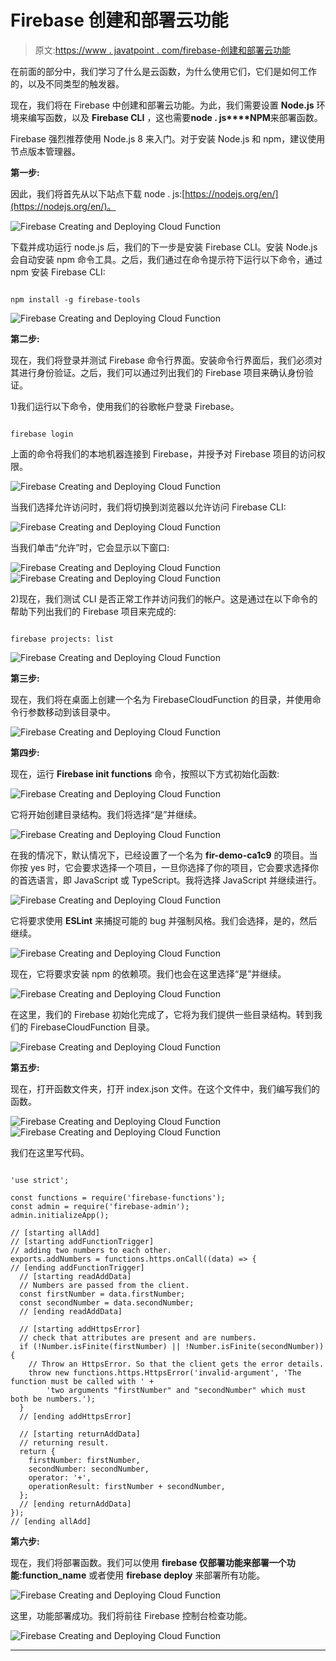 # Firebase 创建和部署云功能

> 原文:[https://www . javatpoint . com/firebase-创建和部署云功能](https://www.javatpoint.com/firebase-creating-and-deploying-cloud-function)

在前面的部分中，我们学习了什么是云函数，为什么使用它们，它们是如何工作的，以及不同类型的触发器。

现在，我们将在 Firebase 中创建和部署云功能。为此，我们需要设置 **Node.js** 环境来编写函数，以及 **Firebase CLI** ，这也需要**node . js****NPM**来部署函数。

Firebase 强烈推荐使用 Node.js 8 来入门。对于安装 Node.js 和 npm，建议使用节点版本管理器。

**第一步:**

因此，我们将首先从以下站点下载 node . js:[https://nodejs.org/en/](https://nodejs.org/en/)。

![Firebase Creating and Deploying Cloud Function](../Images/11f6fae63c36c0ac5c3048124c1e849c.png)

下载并成功运行 node.js 后，我们的下一步是安装 Firebase CLI。安装 Node.js 会自动安装 npm 命令工具。之后，我们通过在命令提示符下运行以下命令，通过 npm 安装 Firebase CLI:

```

npm install -g firebase-tools

```

![Firebase Creating and Deploying Cloud Function](../Images/3925f743eade3b291689ab20d6ef0194.png)

**第二步:**

现在，我们将登录并测试 Firebase 命令行界面。安装命令行界面后，我们必须对其进行身份验证。之后，我们可以通过列出我们的 Firebase 项目来确认身份验证。

1)我们运行以下命令，使用我们的谷歌帐户登录 Firebase。

```

firebase login

```

上面的命令将我们的本地机器连接到 Firebase，并授予对 Firebase 项目的访问权限。

![Firebase Creating and Deploying Cloud Function](../Images/43a36835d1c70f2efdc17416de6df827.png)

当我们选择允许访问时，我们将切换到浏览器以允许访问 Firebase CLI:

![Firebase Creating and Deploying Cloud Function](../Images/e5ea6ad7cf5fc4c0834efcefd1b6fb5e.png)

当我们单击“允许”时，它会显示以下窗口:

![Firebase Creating and Deploying Cloud Function](../Images/3699d1e34a6ab19362ef3b20b455a34b.png)
![Firebase Creating and Deploying Cloud Function](../Images/2e43c6a1e795ba8b78c4a0ab07ab7839.png)

2)现在，我们测试 CLI 是否正常工作并访问我们的帐户。这是通过在以下命令的帮助下列出我们的 Firebase 项目来完成的:

```

firebase projects: list

```

![Firebase Creating and Deploying Cloud Function](../Images/b75a798c69d44e9e42662841c1e2ee51.png)

**第三步:**

现在，我们将在桌面上创建一个名为 FirebaseCloudFunction 的目录，并使用命令行参数移动到该目录中。

![Firebase Creating and Deploying Cloud Function](../Images/14e61bec7e5c35196e5cc987fe308506.png)

**第四步:**

现在，运行 **Firebase init functions** 命令，按照以下方式初始化函数:

![Firebase Creating and Deploying Cloud Function](../Images/497195363b58083b32f62435b9ac7ae0.png)

它将开始创建目录结构。我们将选择“是”并继续。

![Firebase Creating and Deploying Cloud Function](../Images/bc2f823c030db8134f8542caf2074b6c.png)

在我的情况下，默认情况下，已经设置了一个名为 **fir-demo-ca1c9** 的项目。当你按 yes 时，它会要求选择一个项目，一旦你选择了你的项目，它会要求选择你的首选语言，即 JavaScript 或 TypeScript。我将选择 JavaScript 并继续进行。

![Firebase Creating and Deploying Cloud Function](../Images/16570bb072e20457c2d65345497f96bb.png)

它将要求使用 **ESLint** 来捕捉可能的 bug 并强制风格。我们会选择，是的，然后继续。

![Firebase Creating and Deploying Cloud Function](../Images/94ca1361cbd675288b11d7e9743b32d3.png)

现在，它将要求安装 npm 的依赖项。我们也会在这里选择“是”并继续。

![Firebase Creating and Deploying Cloud Function](../Images/370bd53e3707b1eb536753de1b36b660.png)

在这里，我们的 Firebase 初始化完成了，它将为我们提供一些目录结构。转到我们的 FirebaseCloudFunction 目录。

![Firebase Creating and Deploying Cloud Function](../Images/5f2768abb71bb39c9b2ddf922a77e28d.png)

**第五步:**

现在，打开函数文件夹，打开 index.json 文件。在这个文件中，我们编写我们的函数。

![Firebase Creating and Deploying Cloud Function](../Images/53f7f0f136250aa89578b8f26d761e60.png)
![Firebase Creating and Deploying Cloud Function](../Images/5d2f33e9192cc7392f5b2194244f3158.png)

我们在这里写代码。

```

'use strict';

const functions = require('firebase-functions');
const admin = require('firebase-admin');
admin.initializeApp();

// [starting allAdd]
// [starting addFunctionTrigger]
// adding two numbers to each other.
exports.addNumbers = functions.https.onCall((data) => {
// [ending addFunctionTrigger]
  // [starting readAddData]
  // Numbers are passed from the client.
  const firstNumber = data.firstNumber;
  const secondNumber = data.secondNumber;
  // [ending readAddData]

  // [starting addHttpsError]
  // check that attributes are present and are numbers.
  if (!Number.isFinite(firstNumber) || !Number.isFinite(secondNumber)) {
    // Throw an HttpsError. So that the client gets the error details. 
    throw new functions.https.HttpsError('invalid-argument', 'The function must be called with ' +
        'two arguments "firstNumber" and "secondNumber" which must both be numbers.');
  }
  // [ending addHttpsError]

  // [starting returnAddData]
  // returning result.
  return {
    firstNumber: firstNumber,
    secondNumber: secondNumber,
    operator: '+',
    operationResult: firstNumber + secondNumber,
  };
  // [ending returnAddData]
});
// [ending allAdd]

```

**第六步:**

现在，我们将部署函数。我们可以使用 **firebase 仅部署功能来部署一个功能:function_name** 或者使用 **firebase deploy** 来部署所有功能。

![Firebase Creating and Deploying Cloud Function](../Images/acf951db8cbd58e36edf95d07474231d.png)

这里，功能部署成功。我们将前往 Firebase 控制台检查功能。

![Firebase Creating and Deploying Cloud Function](../Images/996c1a700ffc0c4e687954bc75601e49.png)

* * *